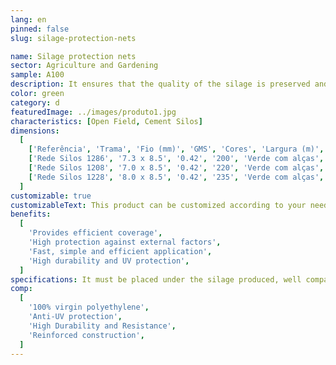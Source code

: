 ```yaml
---
lang: en
pinned: false
slug: silage-protection-nets

name: Silage protection nets
sector: Agriculture and Gardening
sample: A100
description: It ensures that the quality of the silage is preserved and that does not breathe (anaerobiosis). It is also indispensable for correct ensiling.
color: green
category: d
featuredImage: ../images/produto1.jpg
characteristics: [Open Field, Cement Silos]
dimensions:
  [
    ['Referência', 'Trama', 'Fio (mm)', 'GMS', 'Cores', 'Largura (m)', 'Comprimento (m)'],
    ['Rede Silos 1286', '7.3 x 8.5', '0.42', '200', 'Verde com alças', '4/5/6', '100 (standard)'],
    ['Rede Silos 1208', '7.0 x 8.5', '0.42', '220', 'Verde com alças', '4/5/6', '100 (standard)'],
    ['Rede Silos 1228', '8.0 x 8.5', '0.42', '235', 'Verde com alças', '4/5/6', '100 (standard)'],
  ]
customizable: true
customizableText: This product can be customized according to your needs. Contact us for more information.
benefits:
  [
    'Provides efficient coverage',
    'High protection against external factors',
    'Fast, simple and efficient application',
    'High durability and UV protection',
  ]
specifications: It must be placed under the silage produced, well compacted and covering it in its entirety. It ensures that the ends are well secured, preventing the entry of air
comp:
  [
    '100% virgin polyethylene',
    'Anti-UV protection',
    'High Durability and Resistance',
    'Reinforced construction',
  ]
---
```

